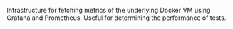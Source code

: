 Infrastructure for fetching metrics of the underlying Docker VM using Grafana and Prometheus.
Useful for determining the performance of tests.
